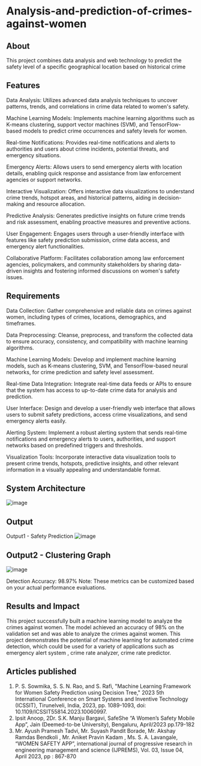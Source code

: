 # Analysis-and-prediction-of-crimes-against-women
## About
This project combines data analysis and web technology to predict the safety level of a specific geographical location based on historical crime 

## Features
Data Analysis: Utilizes advanced data analysis techniques to uncover patterns, trends, and correlations in crime data related to women's safety.

Machine Learning Models: Implements machine learning algorithms such as K-means clustering, support vector machines (SVM), and TensorFlow-based models to predict crime occurrences and safety levels for women.

Real-time Notifications: Provides real-time notifications and alerts to authorities and users about crime incidents, potential threats, and emergency situations.

Emergency Alerts: Allows users to send emergency alerts with location details, enabling quick response and assistance from law enforcement agencies or support networks.

Interactive Visualization: Offers interactive data visualizations to understand crime trends, hotspot areas, and historical patterns, aiding in decision-making and resource allocation.

Predictive Analysis: Generates predictive insights on future crime trends and risk assessment, enabling proactive measures and preventive actions.

User Engagement: Engages users through a user-friendly interface with features like safety prediction submission, crime data access, and emergency alert functionalities.

Collaborative Platform: Facilitates collaboration among law enforcement agencies, policymakers, and community stakeholders by sharing data-driven insights and fostering informed discussions on women's safety issues.
## Requirements
Data Collection: Gather comprehensive and reliable data on crimes against women, including types of crimes, locations, demographics, and timeframes.

Data Preprocessing: Cleanse, preprocess, and transform the collected data to ensure accuracy, consistency, and compatibility with machine learning algorithms.

Machine Learning Models: Develop and implement machine learning models, such as K-means clustering, SVM, and TensorFlow-based neural networks, for crime prediction and safety level assessment.

Real-time Data Integration: Integrate real-time data feeds or APIs to ensure that the system has access to up-to-date crime data for analysis and prediction.

User Interface: Design and develop a user-friendly web interface that allows users to submit safety predictions, access crime visualizations, and send emergency alerts easily.

Alerting System: Implement a robust alerting system that sends real-time notifications and emergency alerts to users, authorities, and support networks based on predefined triggers and thresholds.

Visualization Tools: Incorporate interactive data visualization tools to present crime trends, hotspots, predictive insights, and other relevant information in a visually appealing and understandable format.
## System Architecture
![image](https://github.com/varshini67t/Analysis-and-prediction-of-crimes-against-women/assets/107982953/4115385e-f431-4102-8ec2-d0eb1d8cefbe)

## Output
Output1 - Safety Prediction
![image](https://github.com/varshini67t/Analysis-and-prediction-of-crimes-against-women/assets/107982953/bd0c7b51-3a3d-4cb9-b5e7-f7fd9cd407b5)


## Output2 - Clustering Graph
![image](https://github.com/varshini67t/Analysis-and-prediction-of-crimes-against-women/assets/107982953/77f13305-dced-484e-904b-22bf7e94e357)


Detection Accuracy: 98.97% Note: These metrics can be customized based on your actual performance evaluations.

## Results and Impact
This project successfully built a machine learning model to analyze the crimes against women.
The model achieved an accuracy of 98% on the validation set and was able to analyze the crimes against women.
This project demonstrates the potential of machine learning for automated crime detection, which could be used for a variety of applications such as emergency alert system , crime rate analyzer, crime rate predictor.



## Articles published
1.	P. S. Sowmika, S. S. N. Rao, and S. Rafi, "Machine Learning Framework for Women Safety Prediction using Decision Tree," 2023 5th International Conference on Smart Systems and Inventive Technology (ICSSIT), Tirunelveli, India, 2023, pp. 1089-1093, doi: 10.1109/ICSSIT55814.2023.10060997.
2.	Ipsit Anoop, 2Dr. S.K. Manju Bargavi, SafeShe “A Women’s Safety Mobile App”, Jain (Deemed-to-be University), Bengaluru, April/2023 pp.179-182 
3.	Mr. Ayush Pramesh Tadvi, Mr. Suyash Pandit Borade, Mr. Akshay Ramdas Bendkoli , Mr. Aniket Pravin Kadam , Ms. S. A. Lavangale, “WOMEN SAFETY APP”, international journal of progressive research in engineering management and science (IJPREMS), Vol. 03, Issue 04, April 2023, pp : 867-870
